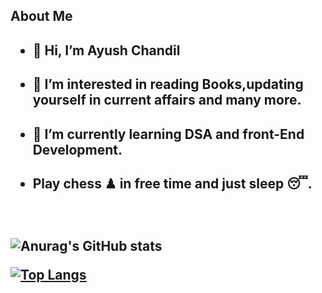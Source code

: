<h2>About Me<h2>
 
- <h4>👋 Hi, I’m Ayush Chandil <h4>
- <h4>👀 I’m interested in reading Books,updating yourself in current affairs and many more.<h4> 
- <h4>🌱 I’m currently learning DSA and front-End Development. <h4>
- <h4>Play chess ♟ in free time and just sleep 😴.<h4>

<br>
   
![Anurag's GitHub stats](https://github-readme-stats.vercel.app/api?username=ayush-chandil&show_icons=true&theme=radical)


[![Top Langs](https://github-readme-stats.vercel.app/api/top-langs/?username=ayush-chandil&layout=compact)](https://github.com/ayush-chandil/github-readme-stats)

  




   
